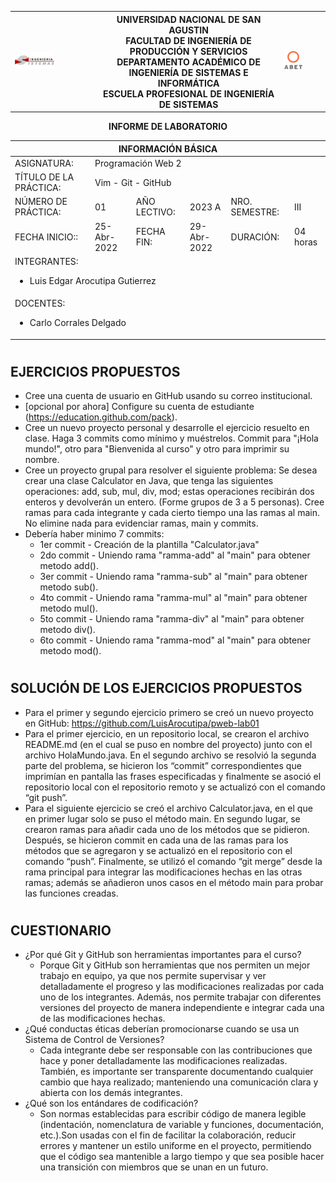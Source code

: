 <div align="center">
<table>
    <theader>
        <tr>
            <td><img src="https://github.com/rescobedoq/pw2/blob/main/epis.png?raw=true" alt="EPIS" style="width:50%; height:auto"/></td>
            <th>
                <span style="font-weight:bold;">UNIVERSIDAD NACIONAL DE SAN AGUSTIN</span><br />
                <span style="font-weight:bold;">FACULTAD DE INGENIERÍA DE PRODUCCIÓN Y SERVICIOS</span><br />
                <span style="font-weight:bold;">DEPARTAMENTO ACADÉMICO DE INGENIERÍA DE SISTEMAS E INFORMÁTICA</span><br />
                <span style="font-weight:bold;">ESCUELA PROFESIONAL DE INGENIERÍA DE SISTEMAS</span>
            </th>
            <td><img src="https://github.com/rescobedoq/pw2/blob/main/abet.png?raw=true" alt="ABET" style="width:50%; height:auto"/></td>
        </tr>
    </theader>

</table>
</div>

<div align="center">
<span style="font-weight:bold;">INFORME DE LABORATORIO</span><br />
</div>


<table>
<theader>
<tr><th colspan="6">INFORMACIÓN BÁSICA</th></tr>
</theader>
<tbody>
<tr><td>ASIGNATURA:</td><td colspan="5">Programación Web 2</td></tr>
<tr><td>TÍTULO DE LA PRÁCTICA:</td><td colspan="5">Vim - Git - GitHub</td></tr>
<tr>
<td>NÚMERO DE PRÁCTICA:</td><td>01</td><td>AÑO LECTIVO:</td><td>2023 A</td><td>NRO. SEMESTRE:</td><td>III</td>
</tr>
<tr>
<td>FECHA INICIO::</td><td>25-Abr-2022</td><td>FECHA FIN:</td><td>29-Abr-2022</td><td>DURACIÓN:</td><td>04 horas</td>
</tr>
<tr><td colspan="6">INTEGRANTES:
    <ul>
        <li><P>Luis Edgar Arocutipa Gutierrez</P></li>
    </ul>
</td>
</<tr>
<tr><td colspan="6">DOCENTES:
<ul>
<li>Carlo Corrales Delgado</li>
</ul>
</td>
</<tr>
</tdbody>
</table>

#

## EJERCICIOS PROPUESTOS
- Cree una cuenta de usuario en GitHub usando su correo institucional.
- [opcional por ahora] Configure su cuenta de estudiante (https://education.github.com/pack).
- Cree un nuevo proyecto personal y desarrolle el ejercicio resuelto en clase. Haga 3 commits como mínimo y muéstrelos. Commit para "¡Hola mundo!", otro para "Bienvenida al curso" y otro para imprimir su nombre.
- Cree un proyecto grupal para resolver el siguiente problema: Se desea crear una clase Calculator en Java, que tenga las siguientes operaciones: add, sub, mul, div, mod; estas operaciones recibirán dos enteros y devolverán un entero. (Forme grupos de 3 a 5 personas). Cree ramas para cada integrante y cada cierto tiempo una las ramas al main. No elimine nada para evidenciar ramas, main y commits.
- Debería haber minimo 7 commits:
    - 1er commit - Creación de la plantilla "Calculator.java"
    - 2do commit - Uniendo rama "ramma-add" al "main" para obtener metodo add().
    - 3er commit - Uniendo rama "ramma-sub" al "main" para obtener metodo sub().
    - 4to commit - Uniendo rama "ramma-mul" al "main" para obtener metodo mul().
    - 5to commit - Uniendo rama "ramma-div" al "main" para obtener metodo div().
    - 6to commit - Uniendo rama "ramma-mod" al "main" para obtener metodo mod().

#

## SOLUCIÓN DE LOS EJERCICIOS PROPUESTOS
- Para el primer y segundo ejercicio primero se creó un nuevo proyecto en GitHub:
https://github.com/LuisArocutipa/pweb-lab01
- Para el primer ejercicio, en un repositorio local, se crearon el archivo README.md
(en el cual se puso en nombre del proyecto) junto con el archivo HolaMundo.java. En
el segundo archivo se resolvió la segunda parte del problema, se hicieron los
“commit” correspondientes que imprimían en pantalla las frases especificadas y
finalmente se asoció el repositorio local con el repositorio remoto y se actualizó con
el comando “git push”.
- Para el siguiente ejercicio se creó el archivo Calculator.java, en el que en primer
lugar solo se puso el método main. En segundo lugar, se crearon ramas para añadir
cada uno de los métodos que se pidieron. Después, se hicieron commit en cada una
de las ramas para los métodos que se agregaron y se actualizó en el repositorio con
el comando “push”. Finalmente, se utilizó el comando “git merge” desde la rama
principal para integrar las modificaciones hechas en las otras ramas; además se
añadieron unos casos en el método main para probar las funciones creadas.

#

## CUESTIONARIO
- ¿Por qué Git y GitHub son herramientas importantes para el curso?
    - Porque Git y GitHub son herramientas que nos permiten un mejor trabajo en equipo, ya que
    nos permite supervisar y ver detalladamente el progreso y las modificaciones realizadas por
    cada uno de los integrantes. Además, nos permite trabajar con diferentes versiones del
    proyecto de manera independiente e integrar cada una de las modificaciones hechas.
- ¿Qué conductas éticas deberían promocionarse cuando se usa un Sistema de Control de Versiones?
    - Cada integrante debe ser responsable con las contribuciones que hace y poner
    detalladamente las modificaciones realizadas. También, es importante ser transparente
    documentando cualquier cambio que haya realizado; manteniendo una comunicación clara
    y abierta con los demás integrantes.
- ¿Qué son los entándares de codificación?
    - Son normas establecidas para escribir código de manera legible (indentación, nomenclatura
    de variable y funciones, documentación, etc.).Son usadas con el fin de facilitar la
    colaboración, reducir errores y mantener un estilo uniforme en el proyecto, permitiendo que
    el código sea mantenible a largo tiempo y que sea posible hacer una transición con
    miembros que se unan en un futuro.

#

